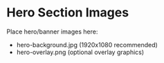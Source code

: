 
# Hero Section Images

Place hero/banner images here:
- hero-background.jpg (1920x1080 recommended)
- hero-overlay.png (optional overlay graphics)
